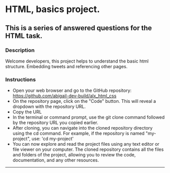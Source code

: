 # HTML, basics project.

## This is a series of answered questions for the HTML task.

### Description

Welcome developers, this project helps to understand the basic html structure. Embedding tweets and referencing other pages.

### Instructions

- Open your web browser and go to the GitHub repository: https://github.com/abigail-dev-build/alx_html_css
- On the repository page, click on the "Code" button. This will reveal a dropdown with the repository URL.
- Copy the URL
- In the terminal or command prompt, use the git clone command followed by the repository URL you copied earlier.
- After cloning, you can navigate into the cloned repository directory using the cd command. For example, if the repository is named "my-project", use: 'cd my-project'
- You can now explore and read the project files using any text editor or file viewer on your computer. The cloned repository contains all the files and folders of the project, allowing you to review the code, documentation, and any other resources.

---
